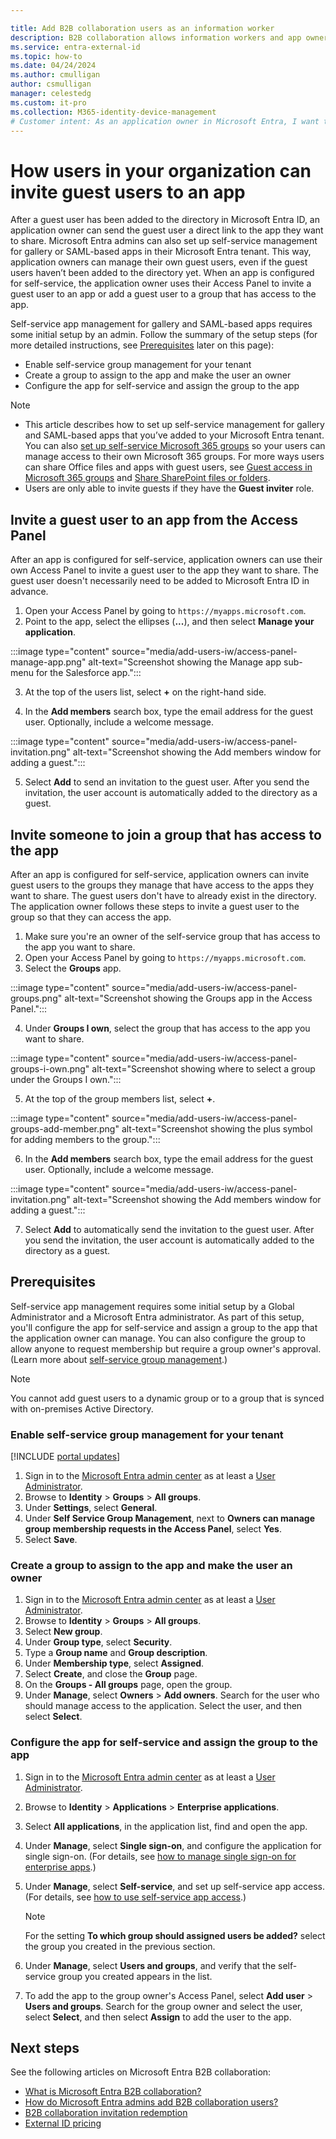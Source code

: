 ```yaml
---

title: Add B2B collaboration users as an information worker
description: B2B collaboration allows information workers and app owners to add guest users to Microsoft Entra ID for access.
ms.service: entra-external-id
ms.topic: how-to
ms.date: 04/24/2024
ms.author: cmulligan
author: csmulligan
manager: celestedg
ms.custom: it-pro
ms.collection: M365-identity-device-management
# Customer intent: As an application owner in Microsoft Entra, I want to be able to invite guest users to an app and manage their access, so that I can easily share the app with external users and control their permissions.
---
```


# How users in your organization can invite guest users to an app

After a guest user has been added to the directory in Microsoft Entra ID, an application owner can send the guest user a direct link to the app they want to share. Microsoft Entra admins can also set up self-service management for gallery or SAML-based apps in their Microsoft Entra tenant. This way, application owners can manage their own guest users, even if the guest users haven’t been added to the directory yet. When an app is configured for self-service, the application owner uses their Access Panel to invite a guest user to an app or add a guest user to a group that has access to the app. 

Self-service app management for gallery and SAML-based apps requires some initial setup by an admin. Follow the summary of the setup steps (for more detailed instructions, see [Prerequisites](#prerequisites) later on this page):

 - Enable self-service group management for your tenant
 - Create a group to assign to the app and make the user an owner
 - Configure the app for self-service and assign the group to the app

> [!NOTE]
> * This article describes how to set up self-service management for gallery and SAML-based apps that you’ve added to your Microsoft Entra tenant. You can also [set up self-service Microsoft 365 groups](~/identity/users/groups-self-service-management.md) so your users can manage access to their own Microsoft 365 groups. For more ways users can share Office files and apps with guest users, see [Guest access in Microsoft 365 groups](https://support.office.com/article/guest-access-in-office-365-groups-bfc7a840-868f-4fd6-a390-f347bf51aff6) and [Share SharePoint files or folders](https://support.office.com/article/share-sharepoint-files-or-folders-1fe37332-0f9a-4719-970e-d2578da4941c).
> * Users are only able to invite guests if they have the **Guest inviter** role.

## Invite a guest user to an app from the Access Panel

After an app is configured for self-service, application owners can use their own Access Panel to invite a guest user to the app they want to share. The guest user doesn't necessarily need to be added to Microsoft Entra ID in advance. 

1. Open your Access Panel by going to `https://myapps.microsoft.com`.
2. Point to the app, select the ellipses (**...**), and then select **Manage your application**.

:::image type="content" source="media/add-users-iw/access-panel-manage-app.png" alt-text="Screenshot showing the Manage app sub-menu for the Salesforce app.":::

3. At the top of the users list, select **+** on the right-hand side.
   
4. In the **Add members** search box, type the email address for the guest user. Optionally, include a welcome message.
   
:::image type="content" source="media/add-users-iw/access-panel-invitation.png" alt-text="Screenshot showing the Add members window for adding a guest.":::

   
5. Select **Add** to send an invitation to the guest user. After you send the invitation, the user account is automatically added to the directory as a guest.

## Invite someone to join a group that has access to the app
After an app is configured for self-service, application owners can invite guest users to the groups they manage that have access to the apps they want to share. The guest users don't have to already exist in the directory. The application owner follows these steps to invite a guest user to the group so that they can access the app.

1. Make sure you're an owner of the self-service group that has access to the app you want to share.
2. Open your Access Panel by going to `https://myapps.microsoft.com`.
3. Select the **Groups** app.
   
:::image type="content" source="media/add-users-iw/access-panel-groups.png" alt-text="Screenshot showing the Groups app in the Access Panel.":::
   
4. Under **Groups I own**, select the group that has access to the app you want to share.
   
:::image type="content" source="media/add-users-iw/access-panel-groups-i-own.png" alt-text="Screenshot showing where to select a group under the Groups I own.":::
   
5. At the top of the group members list, select **+**.
   
:::image type="content" source="media/add-users-iw/access-panel-groups-add-member.png" alt-text="Screenshot showing the plus symbol for adding members to the group.":::
   
6. In the **Add members** search box, type the email address for the guest user. Optionally, include a welcome message.
   
:::image type="content" source="media/add-users-iw/access-panel-invitation.png" alt-text="Screenshot showing the Add members window for adding a guest.":::
   
7. Select **Add** to automatically send the invitation to the guest user. After you send the invitation, the user account is automatically added to the directory as a guest.


## Prerequisites

Self-service app management requires some initial setup by a Global Administrator and a Microsoft Entra administrator. As part of this setup, you'll configure the app for self-service and assign a group to the app that the application owner can manage. You can also configure the group to allow anyone to request membership but require a group owner's approval. (Learn more about [self-service group management](~/identity/users/groups-self-service-management.md).) 

> [!NOTE]
> You cannot add guest users to a dynamic group or to a group that is synced with on-premises Active Directory.

### Enable self-service group management for your tenant

[!INCLUDE [portal updates](~/includes/portal-update.md)]

1. Sign in to the [Microsoft Entra admin center](https://entra.microsoft.com) as at least a [User Administrator](~/identity/role-based-access-control/permissions-reference.md#user-administrator).
1. Browse to **Identity** > **Groups** > **All groups**.
4. Under **Settings**, select **General**.
5. Under **Self Service Group Management**, next to **Owners can manage group membership requests in the Access Panel**, select **Yes**.
6. Select **Save**.

### Create a group to assign to the app and make the user an owner

1. Sign in to the [Microsoft Entra admin center](https://entra.microsoft.com) as at least a [User Administrator](~/identity/role-based-access-control/permissions-reference.md#user-administrator).
1. Browse to **Identity** > **Groups** > **All groups**.
4. Select **New group**.
5. Under **Group type**, select **Security**.
6. Type a **Group name** and **Group description**.
7. Under **Membership type**, select **Assigned**.
8. Select **Create**, and close the **Group** page.
9. On the **Groups - All groups** page, open the group. 
10. Under **Manage**, select **Owners** > **Add owners**. Search for the user who should manage access to the application. Select the user, and then select **Select**.

### Configure the app for self-service and assign the group to the app

1. Sign in to the [Microsoft Entra admin center](https://entra.microsoft.com) as at least a [User Administrator](~/identity/role-based-access-control/permissions-reference.md#user-administrator).
1. Browse to **Identity** > **Applications** > **Enterprise applications**.
4. Select **All applications**, in the application list, find and open the app.
5. Under **Manage**, select **Single sign-on**, and configure the application for single sign-on. (For details, see [how to manage single sign-on for enterprise apps](~/identity/enterprise-apps/add-application-portal-setup-sso.md).)
6. Under **Manage**, select **Self-service**, and set up self-service app access. (For details, see [how to use self-service app access](~/identity/enterprise-apps/manage-self-service-access.md).) 

    > [!NOTE]
    > For the setting **To which group should assigned users be added?** select the group you created in the previous section.
7. Under **Manage**, select **Users and groups**, and verify that the self-service group you created appears in the list.
8. To add the app to the group owner's Access Panel, select **Add user** > **Users and groups**. Search for the group owner and select the user, select **Select**, and then select **Assign** to add the user to the app.

## Next steps

See the following articles on Microsoft Entra B2B collaboration:

- [What is Microsoft Entra B2B collaboration?](what-is-b2b.md)
- [How do Microsoft Entra admins add B2B collaboration users?](add-users-administrator.yml)
- [B2B collaboration invitation redemption](redemption-experience.md)
- [External ID pricing](external-identities-pricing.md)
